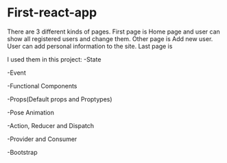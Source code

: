 # First-react-app

There are 3 different kinds of pages. First page is Home page and user can show all registered users and change them.
Other page is Add new user. User can add personal information to the site. 
Last page is 

I used them in this project:
 -State
 
 -Event
 
 -Functional Components
 
 -Props(Default props and Proptypes)
 
 -Pose Animation
 
 -Action, Reducer and Dispatch
 
 -Provider and Consumer
 
 -Bootstrap


